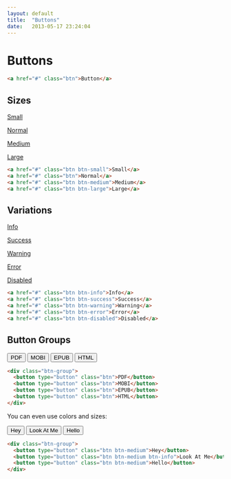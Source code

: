 ```yaml
---
layout: default
title:  "Buttons"
date:   2013-05-17 23:24:04
---
```


Buttons
=======

~~~html
<a href="#" class="btn">Button</a>
~~~

Sizes
------

<p><a href="#" class="btn btn-small">Small</a></p>
<p><a href="#" class="btn">Normal</a></p>
<p><a href="#" class="btn btn-medium">Medium</a></p>
<p><a href="#" class="btn btn-large">Large</a></p>

~~~html
<a href="#" class="btn btn-small">Small</a>
<a href="#" class="btn">Normal</a>
<a href="#" class="btn btn-medium">Medium</a>
<a href="#" class="btn btn-large">Large</a>
~~~

Variations
----------

<p><a href="#" class="btn btn-info">Info</a></p>
<p><a href="#" class="btn btn-success">Success</a></p>
<p><a href="#" class="btn btn-warning">Warning</a></p>
<p><a href="#" class="btn btn-error">Error</a></p>
<p><a href="#" class="btn btn-disabled">Disabled</a></p>

~~~html
<a href="#" class="btn btn-info">Info</a>
<a href="#" class="btn btn-success">Success</a>
<a href="#" class="btn btn-warning">Warning</a>
<a href="#" class="btn btn-error">Error</a>
<a href="#" class="btn btn-disabled">Disabled</a>
~~~


Button Groups
-------------

<p>
<div class="btn-group">
  <button type="button" class="btn">PDF</button>
  <button type="button" class="btn">MOBI</button>
  <button type="button" class="btn">EPUB</button>
  <button type="button" class="btn">HTML</button>
</div>
</p>

~~~html
<div class="btn-group">
  <button type="button" class="btn">PDF</button>
  <button type="button" class="btn">MOBI</button>
  <button type="button" class="btn">EPUB</button>
  <button type="button" class="btn">HTML</button>
</div>
~~~

You can even use colors and sizes:

<p>
<div class="btn-group">
  <button type="button" class="btn btn-medium">Hey</button>
  <button type="button" class="btn btn-medium btn-info">Look At Me</button>
  <button type="button" class="btn btn-medium">Hello</button>
</div>
</p>

~~~html
<div class="btn-group">
  <button type="button" class="btn btn-medium">Hey</button>
  <button type="button" class="btn btn-medium btn-info">Look At Me</button>
  <button type="button" class="btn btn-medium">Hello</button>
</div>
~~~
